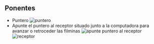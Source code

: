 ## Ponentes
* Puntero
![puntero](https://bitbucket.org/repo/z88jp6x/images/3494526752-puntero_spanish.png)
* Apunte el puntero al receptor situado junto a la computadora para avanzar o retroceder las filminas
![apunte puntero al receptor](https://bitbucket.org/repo/z88jp6x/images/2439232385-puntero-laser-usb-inalambrico-para-presentaciones-d_nq_np_659883-mec25923434575_082017-f.png)
![receptor](https://bitbucket.org/repo/z88jp6x/images/4240775973-IMG_0114.JPG)
